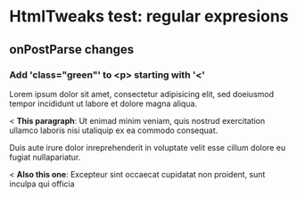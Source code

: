 # HtmlTweaks test: regular expresions

## onPostParse changes

### Add 'class="green"' to <p\> starting with '<'  

Lorem ipsum dolor sit amet, consectetur adipisicing elit, 
sed doeiusmod tempor incididunt ut labore et dolore magna aliqua. 

< **This paragraph**: Ut enimad minim veniam, quis nostrud exercitation 
ullamco laboris nisi utaliquip ex ea commodo consequat. 

Duis aute irure dolor inreprehenderit in voluptate velit esse 
cillum dolore eu fugiat nullapariatur. 

< **Also this one**: Excepteur sint occaecat cupidatat non proident, 
sunt inculpa qui officia 